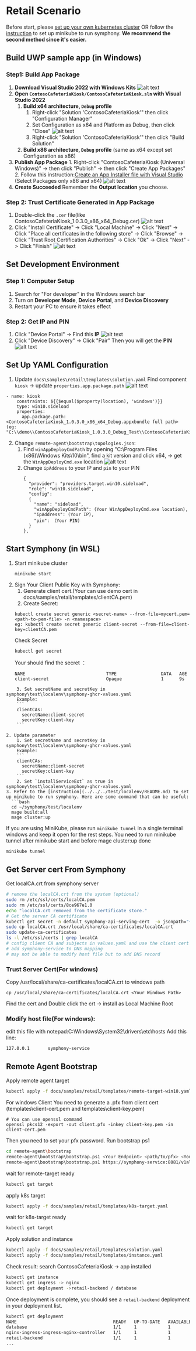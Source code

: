 # Retail Scenario

Before start, please [set up your own kubernetes cluster](https://kubernetes.io/docs/setup/) OR follow the [instruction](../../../test/localenv/README.md) to set up minikube to run symphony. **We recommend the second method since it's easier.**

## Build UWP sample app (in Windows)
### Step1: Build App Package
   1. **Download Visual Studio 2022 with Windows Kits**
   ![alt text](image.png)
   2. **Open `ContosoCafeteriaKiosk/ContosoCafeteriaKiosk.sln` with Visual Studio 2022**
      1. **Build x64 architecture, `Debug` profile**
          1. Right-click "Solution 'ContosoCafeteriaKiosk'" then click "Configuration Manager"
          2. Set Configuration as x64 and Platform as Debug, then click "Close"
              ![alt text](image-1.png)
          3. Right-click "Solution 'ContosoCafeteriaKiosk'" then click "Build Solution"
      2. **Build x86 architecture, `Debug` profile** (same as x64 except set Configuration as x86)
   3.  **Publish App Package**
      1. Right-click "ContosoCafeteriaKiosk (Universal Windows)" -> then click "Publish" -> then click "Create App Packages"
      2. Follow this instruction:[Create an App Installer file with Visual Studio](https://learn.microsoft.com/en-us/windows/msix/app-installer/create-appinstallerfile-vs) 
      (Select Packages only x86 and x64)
      ![alt text](image-2.png)
   4. **Create Succeeded**
   Remember the **Output location** you choose.

### Step 2: Trust Certificate Generated in App Package
1. Double-click the `.cer` file(like ContosoCafeteriaKiosk_1.0.3.0_x86_x64_Debug.cer)
![alt text](image-15.png)
2. Click "Install Certificate" -> Click "Local Machine" -> Click "Next" -> Click "Place all certificates in the following store" -> Click "Browse" -> Click "Trust Root Certification Authorities" -> Click "Ok" -> Click "Next" -> Click "Finish"
![alt text](image-12.png)
## Set Development Environment

### Step 1: Computer Setup

1. Search for "For developer" in the Windows search bar
2. Turn on **Developer Mode**, **Device Portal**, and **Device Discovery**
3. Restart your PC to ensure it takes effect


### Step 2: Get IP and PIN

1. Click "Device Portal" -> Find this **IP**
   ![alt text](image-5.png) 
2. Click "Device Discovery" -> Click "Pair"
   Then you will get the **PIN**
   ![alt text](image-8.png)

## Set Up YAML Configuration

1. Update `docs\samples\retail\templates\solution.yaml` 
  Find component `kiosk` -> update `properties.app.package.path` 
  ![alt text](image-14.png)
```
- name: kiosk
    constraints: ${{$equal($property(location), 'windows')}}
    type: win10.sideload
    properties:
      app.package.path:<ContosoCafeteriaKiosk_1.0.3.0_x86_x64_Debug.appxbundle full path> (eg: "C:\\demo\\ContosoCafeteriaKiosk_1.0.3.0_Debug_Test\\ContosoCafeteriaKiosk_1.0.3.0_x86_x64_Debug.)appxbundle"
```
2. Change `remote-agent\bootstrap\topologies.json`:
   1. Find `winAppDeployCmdPath` by opening "C:\\Program Files (x86)\\Windows Kits\\10\\bin", find a kit version and click x64, -> get the `WinAppDeployCmd.exe` location
      ![alt text](image-10.png)
   2. Change `ipAddress` to your IP and `pin` to your PIN
      ```
      {
        "provider": "providers.target.win10.sideload",
        "role": "win10.sideload",
        "config": 
        {
          "name": "sideload",
          "winAppDeployCmdPath": (Your WinAppDeployCmd.exe location),
          "ipAddress": (Your IP),
          "pin": （Your PIN)
        }
      },
      ```
## Start Symphony (in WSL)

1. Start minikube cluster
    ```
    minikube start
    ```
2. Sign Your Client Public Key with Symphony:
    1. Generate client cert.(Your can use demo cert in docs/samples/retail/templates/clientCA.pem)
    2. Create Secret:
    ```
    kubectl create secret generic <secret-name> --from-file=mycert.pem=<path-to-pem-file> -n <namespace>
    eg: kubectl create secret generic client-secret --from-file=client-key=clientCA.pem
    ```
    Check Secret
    ```
    kubectl get secret
    ```
    Your should find the secret ：
    ```
    NAME                               TYPE                 DATA   AGE
    client-secret                      Opaque               1      9s
```
    3. Set secretName and secretKey in symphony\test\localenv\symphony-ghcr-values.yaml
    Example: 
    ```
    clientCAs:
      secretName:client-secret
      secretKey:client-key
    ```

2. Update parameter
    1. Set secretName and secretKey in symphony\test\localenv\symphony-ghcr-values.yaml
    Example: 
    ```
    clientCAs:
      secretName:client-secret
      secretKey:client-key
    ```
    2. Set `installServiceExt` as true in symphony\test\localenv\symphony-ghcr-values.yaml
3. Refer to the [instruction](../../../test/localenv/README.md) to set up minikube to run symphony. Here are some command that can be useful:
  ```bash
  cd ~/symphony/test/localenv
  mage build:all
  mage cluster:up
  ```
  If you are using MiniKube, please run `minikube tunnel` in a single terminal windows and keep it open for the rest steps.
  You need to run minikube tunnel after minikube start and before mage cluster:up done
  ```bash
  minikube tunnel
  ```
## Get Server cert From Symphony
  Get localCA.crt from symphony server
  ```bash
  # remove the localCA.crt from the system (optional)
  sudo rm /etc/ssl/certs/localCA.pem
  sudo rm /etc/ssl/certs/8ce967e1.0
  echo "localCA.crt removed from the certificate store."
  # Get the server CA certificate
  kubectl get secret -n default symphony-api-serving-cert  -o jsonpath="{['data']['ca\.crt']}" | base64 --decode > localCA.crt
  sudo cp localCA.crt /usr/local/share/ca-certificates/localCA.crt
  sudo update-ca-certificates
  ls -l /etc/ssl/certs | grep localCA
  # config client CA and subjects in values.yaml and use the client cert sample in sample folder
  # add symphony-service to DNS mapping
  # may not be able to modify host file but to add DNS record
  ```

### Trust Server Cert(For windows)
  Copy /usr/local/share/ca-certificates/localCA.crt to windows path
  ```
  cp /usr/local/share/ca-certificates/localCA.crt <Your Windows Path>
  ```
  Find the cert and Double click the crt -> install as Local Machine Root
### Modify host file(For windows): 
edit this file with notepad:C:\Windows\System32\drivers\etc\hosts
Add this line:
```
127.0.0.1       symphony-service
```
## Remote Agent Bootstrap
  Apply remote agent target
  ```bash
  kubectl apply -f docs/samples/retail/templates/remote-target-win10.yaml
  ```
  For windows Client You need to generate a .pfx from client cert (templates\client-cert.pem and templates\client-key.pem)
  ```
  # You can use openssl command
  openssl pkcs12 -export -out client.pfx -inkey client-key.pem -in client-cert.pem
  ```
  Then you need to set your pfx password.
  Run bootstrap ps1
  ```bash
  cd remote-agent\bootstrap
  remote-agent\bootstrap\bootstrap.ps1 <Your Endpoint> <path/to/pfx> <Your password> windows-target default topologies.json 
  remote-agent\bootstrap\bootstrap.ps1 https://symphony-service:8081/v1alpha2 ..\client.pfx *** windows-target default topologies.json 
  ```
  wait for remote-target ready
  ```bash
  kubectl get target
  ```
  apply k8s target
  ```bash
  kubectl apply -f docs/samples/retail/templates/k8s-target.yaml
  ```
  wait for k8s-target ready
  ```bash
  kubectl get target
  ```
  Apply solution and instance
  ```bash
  kubectl apply -f docs/samples/retail/templates/solution.yaml
  kubectl apply -f docs/samples/retail/templates/instance.yaml
  ```
  Check result:
  search ContosoCafeteriaKiosk -> app installed
  ```bash
  kubectl get instance
  kubectl get ingress -> nginx
  kubectl get deployment ->retail-backend / database
  ```
   Once deployment is complete, you should see a `retail-backend` deployment in your deployment list. 

  ```bash
  kubectl get deployment
  NAME                                     READY   UP-TO-DATE   AVAILABLE   AGE
  database                                 1/1     1            1           67s
  nginx-ingress-ingress-nginx-controller   1/1     1            1           102s
  retail-backend                           1/1     1            1           47s
  ...
  ```
